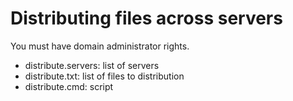 # Distributing files across servers
You must have domain administrator rights.

 - distribute.servers: list of servers
 - distribute.txt: list of files to distribution
 - distribute.cmd: script